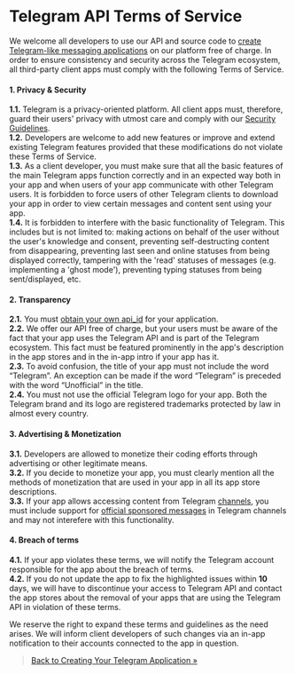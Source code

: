 Telegram API Terms of Service
=============================

We welcome all developers to use our API and source code to [create Telegram-like messaging applications](https://core.telegram.org/api/obtaining_api_id) on our platform free of charge. In order to ensure consistency and security across the Telegram ecosystem, all third-party client apps must comply with the following Terms of Service.

#### [](#1-privacy-amp-security)1\. Privacy & Security

**1.1.** Telegram is a privacy-oriented platform. All client apps must, therefore, guard their users' privacy with utmost care and comply with our [Security Guidelines](https://core.telegram.org/mtproto/security_guidelines).  
**1.2.** Developers are welcome to add new features or improve and extend existing Telegram features provided that these modifications do not violate these Terms of Service.  
**1.3.** As a client developer, you must make sure that all the basic features of the main Telegram apps function correctly and in an expected way both in your app and when users of your app communicate with other Telegram users. It is forbidden to force users of other Telegram clients to download your app in order to view certain messages and content sent using your app.  
**1.4.** It is forbidden to interfere with the basic functionality of Telegram. This includes but is not limited to: making actions on behalf of the user without the user's knowledge and consent, preventing self-destructing content from disappearing, preventing last seen and online statuses from being displayed correctly, tampering with the 'read' statuses of messages (e.g. implementing a 'ghost mode'), preventing typing statuses from being sent/displayed, etc.

#### [](#2-transparency)2\. Transparency

**2.1.** You must [obtain your own api\_id](https://core.telegram.org/api/obtaining_api_id#obtaining-api-id) for your application.  
**2.2.** We offer our API free of charge, but your users must be aware of the fact that your app uses the Telegram API and is part of the Telegram ecosystem. This fact must be featured prominently in the app's description in the app stores and in the in-app intro if your app has it.  
**2.3.** To avoid confusion, the title of your app must not include the word “Telegram”. An exception can be made if the word “Telegram” is preceded with the word “Unofficial” in the title.  
**2.4.** You must not use the official Telegram logo for your app. Both the Telegram brand and its logo are registered trademarks protected by law in almost every country.

#### [](#3-advertising-amp-monetization)3\. Advertising & Monetization

**3.1.** Developers are allowed to monetize their coding efforts through advertising or other legitimate means.  
**3.2.** If you decide to monetize your app, you must clearly mention all the methods of monetization that are used in your app in all its app store descriptions.  
**3.3.** If your app allows accessing content from Telegram [channels](https://telegram.org/tour/channels), you must include support for [official sponsored messages](https://promote.telegram.org/) in Telegram channels and may not interefere with this functionality.

#### [](#4-breach-of-terms)4\. Breach of terms

**4.1.** If your app violates these terms, we will notify the Telegram account responsible for the app about the breach of terms.  
**4.2.** If you do not update the app to fix the highlighted issues within **10** days, we will have to discontinue your access to Telegram API and contact the app stores about the removal of your apps that are using the Telegram API in violation of these terms.

We reserve the right to expand these terms and guidelines as the need arises. We will inform client developers of such changes via an in-app notification to their accounts connected to the app in question.

> [Back to Creating Your Telegram Application »](https://core.telegram.org/api/obtaining_api_id)